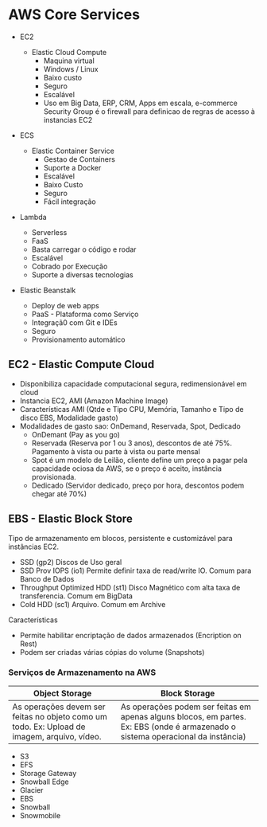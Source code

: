 # AWS Core Services

- EC2
  - Elastic Cloud Compute
    - Maquina virtual
    - Windows / Linux
    - Baixo custo
    - Seguro
    - Escalável
    - Uso em Big Data, ERP, CRM, Apps em escala, e-commerce
  Security Group é o firewall para definicao de regras de acesso à instancias EC2

- ECS
  - Elastic Container Service
    - Gestao de Containers
    - Suporte a Docker
    - Escalável
    - Baixo Custo
    - Seguro
    - Fácil integração

- Lambda
  - Serverless
  - FaaS
  - Basta carregar o código e rodar
  - Escalável
  - Cobrado por Execução
  - Suporte a diversas tecnologias

- Elastic Beanstalk
  - Deploy de web apps
  - PaaS - Plataforma como Serviço
  - Integraçã0 com Git e IDEs
  - Seguro
  - Provisionamento automático

## EC2 - Elastic Compute Cloud
- Disponibiliza capacidade computacional segura, redimensionável em cloud
- Instancia EC2, AMI (Amazon Machine Image)
- Características AMI (Qtde e Tipo CPU, Memória, Tamanho e Tipo de disco EBS, Modalidade gasto)
- Modalidades de gasto sao: OnDemand, Reservada, Spot, Dedicado
  - OnDemant (Pay as you go)
  - Reservada (Reserva por 1 ou 3 anos), descontos de até 75%. Pagamento à vista ou parte à vista ou parte mensal
  - Spot é um modelo de Leilão, cliente define um preço a pagar pela capacidade ociosa da AWS, se o preço é aceito, instância provisionada. 
  - Dedicado (Servidor dedicado, preço por hora, descontos podem chegar até 70%)

## EBS - Elastic Block Store
  Tipo de armazenamento em blocos, persistente e customizável para instâncias EC2.
  - SSD (gp2) Discos de Uso geral
  - SSD Prov IOPS (io1) Permite definir taxa de read/write IO. Comum para Banco de Dados
  - Throughput Optimized HDD (st1) Disco Magnético com alta taxa de transferencia. Comum em BigData
  - Cold HDD (sc1) Arquivo. Comum em Archive

  Características
  - Permite habilitar encriptação de dados armazenados (Encription on Rest)
  - Podem ser criadas várias cópias do volume (Snapshots)

### Serviços de Armazenamento na AWS

| Object Storage                                                                                 | Block Storage                                                                                                                      |
|------------------------------------------------------------------------------------------------|------------------------------------------------------------------------------------------------------------------------------------|
| As operações devem ser feitas  no objeto como um todo.  Ex: Upload de imagem, arquivo, vídeo.  | As operações podem ser feitas  em apenas alguns blocos, em partes.  Ex: EBS (onde é armazenado o sistema operacional da instância) |

  - S3
  - EFS
  - Storage Gateway
  - Snowball Edge
  - Glacier
  - EBS
  - Snowball
  - Snowmobile



